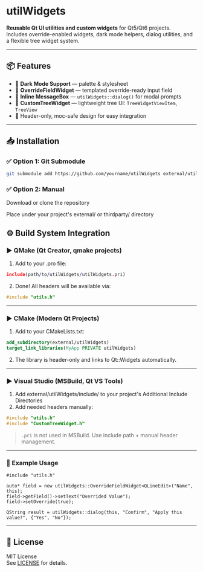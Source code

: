 # utilWidgets

**Reusable Qt UI utilities and custom widgets** for Qt5/Qt6 projects.  
Includes override-enabled widgets, dark mode helpers, dialog utilities, and a flexible tree widget system.

---

## 📦 Features

- 🎨 **Dark Mode Support** — palette & stylesheet
- 🧩 **OverrideFieldWidget<T>** — templated override-ready input field
- 💬 **Inline MessageBox** — `utilWidgets::dialog()` for modal prompts
- 🌲 **CustomTreeWidget** — lightweight tree UI: `TreeWidgetViewItem`, `TreeView`
- 🔧 Header-only, moc-safe design for easy integration

---

## 📥 Installation

### ✅ Option 1: Git Submodule

```bash
git submodule add https://github.com/yourname/utilWidgets external/utilWidgets
```

### ✅ Option 2: Manual
Download or clone the repository

Place under your project's external/ or thirdparty/ directory


## ⚙️ Build System Integration

### ▶ QMake (Qt Creator, qmake projects)
1. Add to your .pro file:

```pro
include(path/to/utilWidgets/utilWidgets.pri)
```

2. Done! All headers will be available via:
```cpp
#include "utils.h"
```

---

### ▶ CMake (Modern Qt Projects)

1. Add to your CMakeLists.txt:

```cmake
add_subdirectory(external/utilWidgets)
target_link_libraries(MyApp PRIVATE utilWidgets)
```

2. The library is header-only and links to Qt::Widgets automatically.

---

### ▶ Visual Studio (MSBuild, Qt VS Tools)

1. Add external/utilWidgets/include/ to your project's Additional Include Directories
2. Add needed headers manually:

```cpp
#include "utils.h"
#include "CustomTreeWidget.h"
```

> `.pri` is not used in MSBuild. Use include path + manual header management.

---

### 🧪 Example Usage

```
#include "utils.h"

auto* field = new utilWidgets::OverrideFieldWidget<QLineEdit>("Name", this);
field->getField()->setText("Overrided Value");
field->setOverride(true);

QString result = utilWidgets::dialog(this, "Confirm", "Apply this value?", {"Yes", "No"});
```
---

## 📝 License

MIT License  
See [LICENSE](LICENSE) for details.
